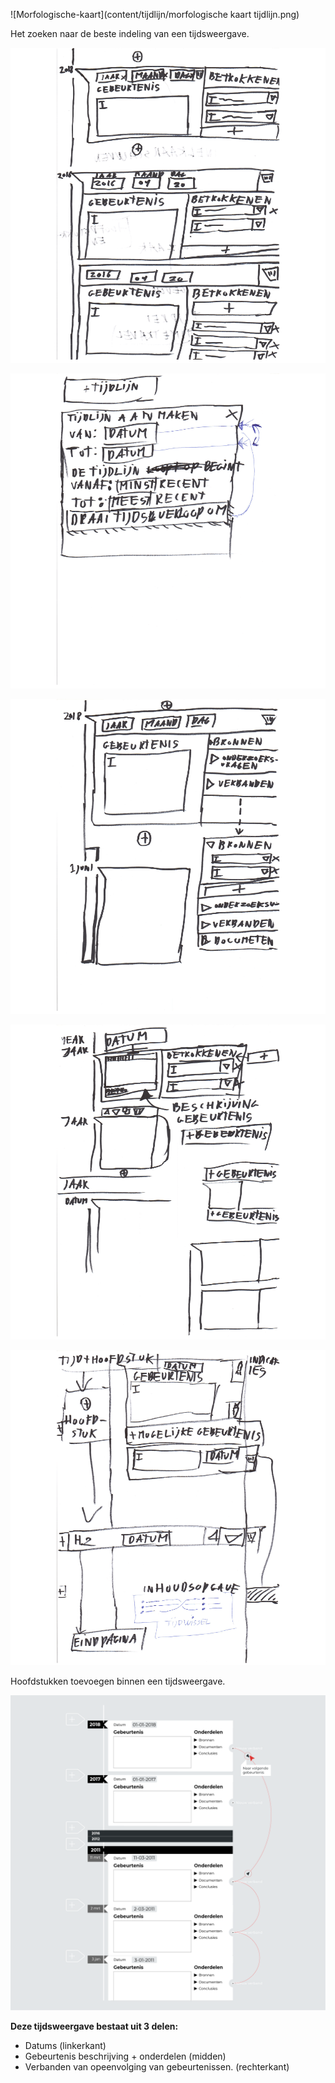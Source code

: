 




![Morfologische-kaart](content/tijdlijn/morfologische kaart tijdlijn.png)

Het zoeken naar de beste indeling van een tijdsweergave.

![](content/tijdlijn/schetsen18.png)

![](content/tijdlijn/schetsen19.png)

![](content/tijdlijn/schetsen20.png)

![](content/tijdlijn/schetsen21.png)


![Hoofdstukken](content/tijdlijn/schetsen22.png)

Hoofdstukken toevoegen binnen een tijdsweergave.

![Gebeurtenissen in een tijdlijn](content/designs3.png)

__Deze tijdsweergave bestaat uit 3 delen:__
* Datums (linkerkant)
* Gebeurtenis beschrijving + onderdelen (midden)
* Verbanden van opeenvolging van gebeurtenissen. (rechterkant)

